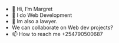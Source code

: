 
  
- 👋 Hi, I’m Margret
- 👀 I do Web Development
- 🌱 Im also a lawyer.
- We can collaborate on Web dev projects?
- 📫 How to reach me +254790500687

<!---
19992018/19992018 is a ✨ special ✨ repository because its `README.md` (this file) appears on your GitHub profile.
You can click the Preview link to take a look at your changes.
--->
